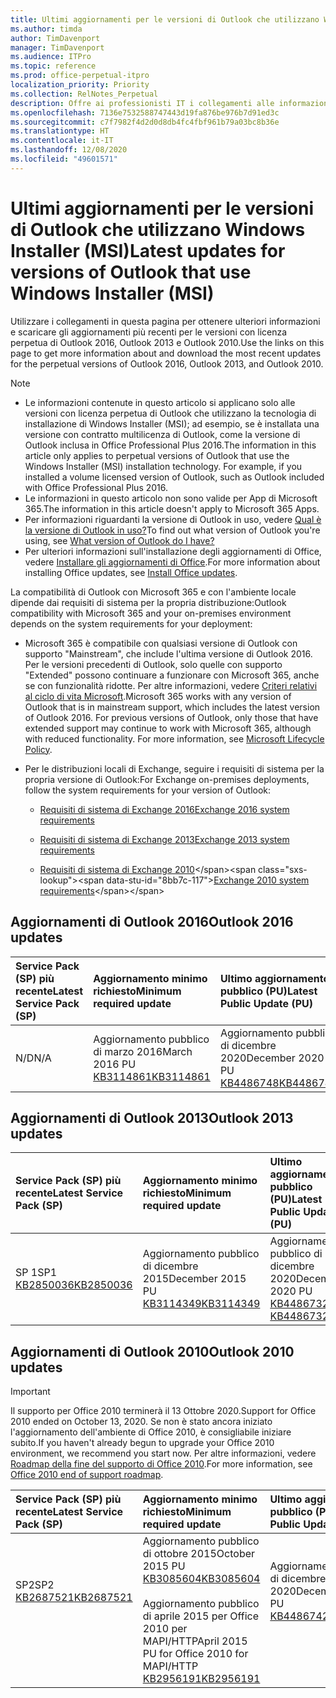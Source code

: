 ```yaml
---
title: Ultimi aggiornamenti per le versioni di Outlook che utilizzano Windows Installer (MSI)
ms.author: timda
author: TimDavenport
manager: TimDavenport
ms.audience: ITPro
ms.topic: reference
ms.prod: office-perpetual-itpro
localization_priority: Priority
ms.collection: RelNotes_Perpetual
description: Offre ai professionisti IT i collegamenti alle informazioni sugli aggiornamenti più recenti delle versioni con licenza perpetua di Outlook 2016, Outlook 2013, e Outlook 2010
ms.openlocfilehash: 7136e7532588747443d19fa876be976b7d91ed3c
ms.sourcegitcommit: c7f7982f4d2d0d8db4fc4fbf961b79a03bc8b36e
ms.translationtype: HT
ms.contentlocale: it-IT
ms.lasthandoff: 12/08/2020
ms.locfileid: "49601571"
---
```

# <a name="latest-updates-for-versions-of-outlook-that-use-windows-installer-msi"></a><span data-ttu-id="8bb7c-103">Ultimi aggiornamenti per le versioni di Outlook che utilizzano Windows Installer (MSI)</span><span class="sxs-lookup"><span data-stu-id="8bb7c-103">Latest updates for versions of Outlook that use Windows Installer (MSI)</span></span>

<span data-ttu-id="8bb7c-104">Utilizzare i collegamenti in questa pagina per ottenere ulteriori informazioni e scaricare gli aggiornamenti più recenti per le versioni con licenza perpetua di Outlook 2016, Outlook 2013 e Outlook 2010.</span><span class="sxs-lookup"><span data-stu-id="8bb7c-104">Use the links on this page to get more information about and download the most recent updates for the perpetual versions of Outlook 2016, Outlook 2013, and Outlook 2010.</span></span>
  
> [!NOTE]
> - <span data-ttu-id="8bb7c-p101">Le informazioni contenute in questo articolo si applicano solo alle versioni con licenza perpetua di Outlook che utilizzano la tecnologia di installazione di Windows Installer (MSI); ad esempio, se è installata una versione con contratto multilicenza di Outlook, come la versione di Outlook inclusa in Office Professional Plus 2016.</span><span class="sxs-lookup"><span data-stu-id="8bb7c-p101">The information in this article only applies to perpetual versions of Outlook that use the Windows Installer (MSI) installation technology. For example, if you installed a volume licensed version of Outlook, such as Outlook included with Office Professional Plus 2016.</span></span>
> - <span data-ttu-id="8bb7c-107">Le informazioni in questo articolo non sono valide per App di Microsoft 365.</span><span class="sxs-lookup"><span data-stu-id="8bb7c-107">The information in this article doesn't apply to Microsoft 365 Apps.</span></span>
> - <span data-ttu-id="8bb7c-108">Per informazioni riguardanti la versione di Outlook in uso, vedere [Qual è la versione di Outlook in uso?](https://support.office.com/article/b3a9568c-edb5-42b9-9825-d48d82b2257c)</span><span class="sxs-lookup"><span data-stu-id="8bb7c-108">To find out what version of Outlook you're using, see [What version of Outlook do I have?](https://support.office.com/article/b3a9568c-edb5-42b9-9825-d48d82b2257c)</span></span>
> - <span data-ttu-id="8bb7c-109">Per ulteriori informazioni sull'installazione degli aggiornamenti di Office, vedere [Installare gli aggiornamenti di Office](https://support.office.com/article/2ab296f3-7f03-43a2-8e50-46de917611c5).</span><span class="sxs-lookup"><span data-stu-id="8bb7c-109">For more information about installing Office updates, see [Install Office updates](https://support.office.com/article/2ab296f3-7f03-43a2-8e50-46de917611c5).</span></span> 
  
<span data-ttu-id="8bb7c-110">La compatibilità di Outlook con Microsoft 365 e con l'ambiente locale dipende dai requisiti di sistema per la propria distribuzione:</span><span class="sxs-lookup"><span data-stu-id="8bb7c-110">Outlook compatibility with Microsoft 365 and your on-premises environment depends on the system requirements for your deployment:</span></span>
  
- <span data-ttu-id="8bb7c-p102">Microsoft 365 è compatibile con qualsiasi versione di Outlook con supporto "Mainstream", che include l'ultima versione di Outlook 2016. Per le versioni precedenti di Outlook, solo quelle con supporto "Extended" possono continuare a funzionare con Microsoft 365, anche se con funzionalità ridotte. Per altre informazioni, vedere [Criteri relativi al ciclo di vita Microsoft](https://support.microsoft.com/lifecycle).</span><span class="sxs-lookup"><span data-stu-id="8bb7c-p102">Microsoft 365 works with any version of Outlook that is in mainstream support, which includes the latest version of Outlook 2016. For previous versions of Outlook, only those that have extended support may continue to work with Microsoft 365, although with reduced functionality. For more information, see [Microsoft Lifecycle Policy](https://support.microsoft.com/lifecycle).</span></span>
    
- <span data-ttu-id="8bb7c-114">Per le distribuzioni locali di Exchange, seguire i requisiti di sistema per la propria versione di Outlook:</span><span class="sxs-lookup"><span data-stu-id="8bb7c-114">For Exchange on-premises deployments, follow the system requirements for your version of Outlook:</span></span>
    
  - [<span data-ttu-id="8bb7c-115">Requisiti di sistema di Exchange 2016</span><span class="sxs-lookup"><span data-stu-id="8bb7c-115">Exchange 2016 system requirements</span></span>](https://docs.microsoft.com/Exchange/plan-and-deploy/system-requirements)
    
  - [<span data-ttu-id="8bb7c-116">Requisiti di sistema di Exchange 2013</span><span class="sxs-lookup"><span data-stu-id="8bb7c-116">Exchange 2013 system requirements</span></span>](https://docs.microsoft.com/exchange/exchange-2013-system-requirements-exchange-2013-help)
    
  - <span data-ttu-id="8bb7c-117">[Requisiti di sistema di Exchange 2010](https://docs.microsoft.com/previous-versions/office/exchange-server-2010/aa996719(v=exchg.141))</span><span class="sxs-lookup"><span data-stu-id="8bb7c-117">[Exchange 2010 system requirements](https://docs.microsoft.com/previous-versions/office/exchange-server-2010/aa996719(v=exchg.141))</span></span>

   
## <a name="outlook-2016-updates"></a><span data-ttu-id="8bb7c-118">Aggiornamenti di Outlook 2016</span><span class="sxs-lookup"><span data-stu-id="8bb7c-118">Outlook 2016 updates</span></span>

|<span data-ttu-id="8bb7c-119">**Service Pack (SP) più recente**</span><span class="sxs-lookup"><span data-stu-id="8bb7c-119">**Latest Service Pack (SP)**</span></span>|<span data-ttu-id="8bb7c-120">**Aggiornamento minimo richiesto**</span><span class="sxs-lookup"><span data-stu-id="8bb7c-120">**Minimum required update**</span></span>|<span data-ttu-id="8bb7c-121">**Ultimo aggiornamento pubblico (PU)**</span><span class="sxs-lookup"><span data-stu-id="8bb7c-121">**Latest Public Update (PU)**</span></span>|
|:-----|:-----|:-----|
|<span data-ttu-id="8bb7c-122">N/D</span><span class="sxs-lookup"><span data-stu-id="8bb7c-122">N/A</span></span>  <br/> |<span data-ttu-id="8bb7c-123">Aggiornamento pubblico di marzo 2016</span><span class="sxs-lookup"><span data-stu-id="8bb7c-123">March 2016 PU</span></span> <br/>[<span data-ttu-id="8bb7c-124">KB3114861</span><span class="sxs-lookup"><span data-stu-id="8bb7c-124">KB3114861</span></span>](https://support.microsoft.com/help/3114861) <br/> |<span data-ttu-id="8bb7c-125">Aggiornamento pubblico di dicembre 2020</span><span class="sxs-lookup"><span data-stu-id="8bb7c-125">December 2020 PU</span></span> <br/>[<span data-ttu-id="8bb7c-126">KB4486748</span><span class="sxs-lookup"><span data-stu-id="8bb7c-126">KB4486748</span></span>](https://support.microsoft.com/help/4486748) 

## <a name="outlook-2013-updates"></a><span data-ttu-id="8bb7c-127">Aggiornamenti di Outlook 2013</span><span class="sxs-lookup"><span data-stu-id="8bb7c-127">Outlook 2013 updates</span></span>

|<span data-ttu-id="8bb7c-128">**Service Pack (SP) più recente**</span><span class="sxs-lookup"><span data-stu-id="8bb7c-128">**Latest Service Pack (SP)**</span></span>|<span data-ttu-id="8bb7c-129">**Aggiornamento minimo richiesto**</span><span class="sxs-lookup"><span data-stu-id="8bb7c-129">**Minimum required update**</span></span>|<span data-ttu-id="8bb7c-130">**Ultimo aggiornamento pubblico (PU)**</span><span class="sxs-lookup"><span data-stu-id="8bb7c-130">**Latest Public Update (PU)**</span></span>|
|:-----|:-----|:-----|
|<span data-ttu-id="8bb7c-131">SP 1</span><span class="sxs-lookup"><span data-stu-id="8bb7c-131">SP1</span></span>  <br/>[<span data-ttu-id="8bb7c-132">KB2850036</span><span class="sxs-lookup"><span data-stu-id="8bb7c-132">KB2850036</span></span>](https://go.microsoft.com/fwlink/p/?LinkId=512538) <br/> |<span data-ttu-id="8bb7c-133">Aggiornamento pubblico di dicembre 2015</span><span class="sxs-lookup"><span data-stu-id="8bb7c-133">December 2015 PU</span></span> <br/>[<span data-ttu-id="8bb7c-134">KB3114349</span><span class="sxs-lookup"><span data-stu-id="8bb7c-134">KB3114349</span></span>](https://support.microsoft.com/kb/3114349) <br/> |<span data-ttu-id="8bb7c-135">Aggiornamento pubblico di dicembre 2020</span><span class="sxs-lookup"><span data-stu-id="8bb7c-135">December 2020 PU</span></span> <br/>[<span data-ttu-id="8bb7c-136">KB4486732 </span><span class="sxs-lookup"><span data-stu-id="8bb7c-136">KB4486732 </span></span>](https://support.microsoft.com/help/4486732 )  |
   
## <a name="outlook-2010-updates"></a><span data-ttu-id="8bb7c-137">Aggiornamenti di Outlook 2010</span><span class="sxs-lookup"><span data-stu-id="8bb7c-137">Outlook 2010 updates</span></span>
> [!IMPORTANT]
> <span data-ttu-id="8bb7c-138">Il supporto per Office 2010 terminerà il 13 Ottobre 2020.</span><span class="sxs-lookup"><span data-stu-id="8bb7c-138">Support for Office 2010 ended on October 13, 2020.</span></span> <span data-ttu-id="8bb7c-139">Se non è stato ancora iniziato l'aggiornamento dell'ambiente di Office 2010, è consigliabile iniziare subito.</span><span class="sxs-lookup"><span data-stu-id="8bb7c-139">If you haven't already begun to upgrade your Office 2010 environment, we recommend you start now.</span></span> <span data-ttu-id="8bb7c-140">Per altre informazioni, vedere [Roadmap della fine del supporto di Office 2010](https://docs.microsoft.com/DeployOffice/office-2010-end-support-roadmap).</span><span class="sxs-lookup"><span data-stu-id="8bb7c-140">For more information, see [Office 2010 end of support roadmap](https://docs.microsoft.com/DeployOffice/office-2010-end-support-roadmap).</span></span>

|<span data-ttu-id="8bb7c-141">**Service Pack (SP) più recente**</span><span class="sxs-lookup"><span data-stu-id="8bb7c-141">**Latest Service Pack (SP)**</span></span>|<span data-ttu-id="8bb7c-142">**Aggiornamento minimo richiesto**</span><span class="sxs-lookup"><span data-stu-id="8bb7c-142">**Minimum required update**</span></span>|<span data-ttu-id="8bb7c-143">**Ultimo aggiornamento pubblico (PU)**</span><span class="sxs-lookup"><span data-stu-id="8bb7c-143">**Latest Public Update (PU)**</span></span>|
|:-----|:-----|:-----|
|<span data-ttu-id="8bb7c-144">SP2</span><span class="sxs-lookup"><span data-stu-id="8bb7c-144">SP2</span></span> <br/>[<span data-ttu-id="8bb7c-145">KB2687521</span><span class="sxs-lookup"><span data-stu-id="8bb7c-145">KB2687521</span></span>](https://go.microsoft.com/fwlink/p/?LinkId=512542) <br><br><br><br/> |<span data-ttu-id="8bb7c-146">Aggiornamento pubblico di ottobre 2015</span><span class="sxs-lookup"><span data-stu-id="8bb7c-146">October 2015 PU</span></span> <br/> [<span data-ttu-id="8bb7c-147">KB3085604</span><span class="sxs-lookup"><span data-stu-id="8bb7c-147">KB3085604</span></span>](https://support.microsoft.com/kb/3085604) <br/><br/>  <span data-ttu-id="8bb7c-148">Aggiornamento pubblico di aprile 2015 per Office 2010 per MAPI/HTTP</span><span class="sxs-lookup"><span data-stu-id="8bb7c-148">April 2015 PU for Office 2010 for MAPI/HTTP</span></span> <br/> [<span data-ttu-id="8bb7c-149">KB2956191</span><span class="sxs-lookup"><span data-stu-id="8bb7c-149">KB2956191</span></span>](https://support.microsoft.com/help/2956191/april-14-2015-update-for-office-2010-kb2956191) <br/> |<span data-ttu-id="8bb7c-150">Aggiornamento pubblico di dicembre 2020</span><span class="sxs-lookup"><span data-stu-id="8bb7c-150">December 2020 PU</span></span> <br/>[<span data-ttu-id="8bb7c-151">KB4486742</span><span class="sxs-lookup"><span data-stu-id="8bb7c-151">KB4486742</span></span>](https://support.microsoft.com/help/4486742) <br><br><br><br/>|
   

